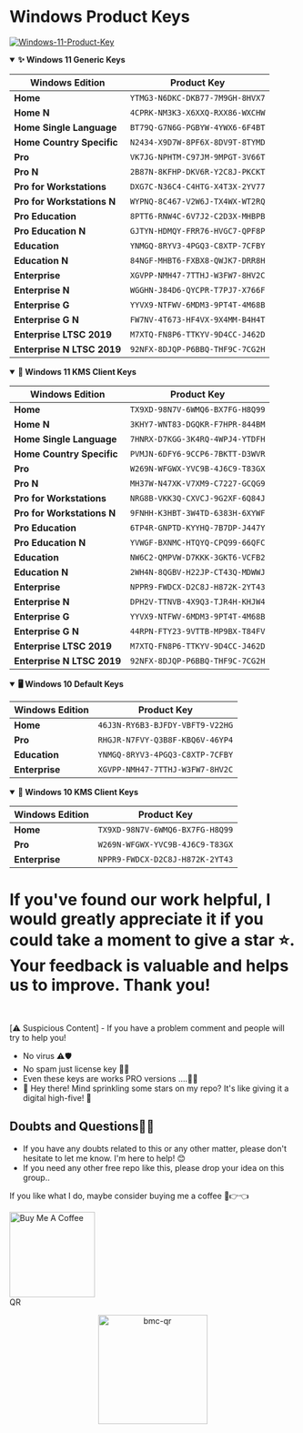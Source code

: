 # Windows Product Keys
<a href="https://ibb.co/TZ7fZ6s"><img src="https://i.ibb.co/pgM7gcS/Windows-11-Product-Key.jpg" alt="Windows-11-Product-Key" border="0"></a>
<details open>
<summary><b>✨ Windows 11 Generic Keys</b></summary>

| Windows Edition | Product Key |
|-----------------|-------------|
| **Home** | `YTMG3-N6DKC-DKB77-7M9GH-8HVX7` |
| **Home N** | `4CPRK-NM3K3-X6XXQ-RXX86-WXCHW` |
| **Home Single Language** | `BT79Q-G7N6G-PGBYW-4YWX6-6F4BT` |
| **Home Country Specific** | `N2434-X9D7W-8PF6X-8DV9T-8TYMD` |
| **Pro** | `VK7JG-NPHTM-C97JM-9MPGT-3V66T` |
| **Pro N** | `2B87N-8KFHP-DKV6R-Y2C8J-PKCKT` |
| **Pro for Workstations** | `DXG7C-N36C4-C4HTG-X4T3X-2YV77` |
| **Pro for Workstations N** | `WYPNQ-8C467-V2W6J-TX4WX-WT2RQ` |
| **Pro Education** | `8PTT6-RNW4C-6V7J2-C2D3X-MHBPB` |
| **Pro Education N** | `GJTYN-HDMQY-FRR76-HVGC7-QPF8P` |
| **Education** | `YNMGQ-8RYV3-4PGQ3-C8XTP-7CFBY` |
| **Education N** | `84NGF-MHBT6-FXBX8-QWJK7-DRR8H` |
| **Enterprise** | `XGVPP-NMH47-7TTHJ-W3FW7-8HV2C` |
| **Enterprise N** | `WGGHN-J84D6-QYCPR-T7PJ7-X766F` |
| **Enterprise G** | `YYVX9-NTFWV-6MDM3-9PT4T-4M68B` |
| **Enterprise G N** | `FW7NV-4T673-HF4VX-9X4MM-B4H4T` |
| **Enterprise LTSC 2019** | `M7XTQ-FN8P6-TTKYV-9D4CC-J462D` |
| **Enterprise N LTSC 2019** | `92NFX-8DJQP-P6BBQ-THF9C-7CG2H` |

</details>

<details open>
<summary><b>🔑 Windows 11 KMS Client Keys</b></summary>

| Windows Edition | Product Key |
|-----------------|-------------|
| **Home** | `TX9XD-98N7V-6WMQ6-BX7FG-H8Q99` |
| **Home N** | `3KHY7-WNT83-DGQKR-F7HPR-844BM` |
| **Home Single Language** | `7HNRX-D7KGG-3K4RQ-4WPJ4-YTDFH` |
| **Home Country Specific** | `PVMJN-6DFY6-9CCP6-7BKTT-D3WVR` |
| **Pro** | `W269N-WFGWX-YVC9B-4J6C9-T83GX` |
| **Pro N** | `MH37W-N47XK-V7XM9-C7227-GCQG9` |
| **Pro for Workstations** | `NRG8B-VKK3Q-CXVCJ-9G2XF-6Q84J` |
| **Pro for Workstations N** | `9FNHH-K3HBT-3W4TD-6383H-6XYWF` |
| **Pro Education** | `6TP4R-GNPTD-KYYHQ-7B7DP-J447Y` |
| **Pro Education N** | `YVWGF-BXNMC-HTQYQ-CPQ99-66QFC` |
| **Education** | `NW6C2-QMPVW-D7KKK-3GKT6-VCFB2` |
| **Education N** | `2WH4N-8QGBV-H22JP-CT43Q-MDWWJ` |
| **Enterprise** | `NPPR9-FWDCX-D2C8J-H872K-2YT43` |
| **Enterprise N** | `DPH2V-TTNVB-4X9Q3-TJR4H-KHJW4` |
| **Enterprise G** | `YYVX9-NTFWV-6MDM3-9PT4T-4M68B` |
| **Enterprise G N** | `44RPN-FTY23-9VTTB-MP9BX-T84FV` |
| **Enterprise LTSC 2019** | `M7XTQ-FN8P6-TTKYV-9D4CC-J462D` |
| **Enterprise N LTSC 2019** | `92NFX-8DJQP-P6BBQ-THF9C-7CG2H` |

</details>

<details open>
<summary><b>🖥️ Windows 10 Default Keys</b></summary>

| Windows Edition | Product Key |
|-----------------|-------------|
| **Home** | `46J3N-RY6B3-BJFDY-VBFT9-V22HG` |
| **Pro** | `RHGJR-N7FVY-Q3B8F-KBQ6V-46YP4` |
| **Education** | `YNMGQ-8RYV3-4PGQ3-C8XTP-7CFBY` |
| **Enterprise** | `XGVPP-NMH47-7TTHJ-W3FW7-8HV2C` |

</details>

<details open>
<summary><b>🔐 Windows 10 KMS Client Keys</b></summary>

| Windows Edition | Product Key |
|-----------------|-------------|
| **Home** | `TX9XD-98N7V-6WMQ6-BX7FG-H8Q99` |
| **Pro** | `W269N-WFGWX-YVC9B-4J6C9-T83GX` |
| **Enterprise** | `NPPR9-FWDCX-D2C8J-H872K-2YT43` |

</details>

  
# If you've found our work helpful, I would greatly appreciate it if you could take a moment to give a star ⭐. Your feedback is valuable and helps us to improve. Thank you!
<!-- 
<style>
  table {
    width: 100%;
    border-collapse: collapse;
    margin: 1em 0;
    box-shadow: 0 0 10px rgba(0,0,0,0.1);
  }
  th {
    background-color: #2c3e50;
    color: white;
    padding: 12px;
    text-align: left;
  }
  tr:nth-child(even) {
    background-color: #f8f9fa;
  }
  tr:hover {
    background-color: #e9ecef;
  }
  td {
    padding: 10px;
    border-bottom: 1px solid #ddd;
  }
  code {
    background: #f1f1f1;
    padding: 2px 5px;
    border-radius: 3px;
    font-family: monospace;
  }
  summary {
    cursor: pointer;
    padding: 10px;
    background: linear-gradient(90deg, #6a11cb 0%, #2575fc 100%);
    color: white;
    border-radius: 5px;
    margin: 10px 0;
    font-weight: bold;
  }
</style>
-->
<br>

[⚠️ Suspicious Content] - If you have a problem comment and people will try to help you!
- No virus ⚠🛡
- No spam just license key 🔐🔑
- Even these keys are works PRO versions ....🎊✨
- 🌟 Hey there! Mind sprinkling some stars on my repo? It's like giving it a digital high-five! 🚀


## Doubts and Questions🙆‍♂️

 - If you have any doubts related to this or any other matter, please don't hesitate to let me know. I'm here to help! 😊
 - If you need any other free repo like this, please drop your idea on this group..

<!-- Support Me --> 


If you like what I do, maybe consider buying me a coffee 🥺👉👈

<a href="coff.ee/SABBIRIMON" target="_blank"><img src="https://cdn.buymeacoffee.com/buttons/v2/default-red.png" alt="Buy Me A Coffee" width="150" ></a>
<br>
QR
<br>
<p align="center">
  <a href="https://ibb.co/svJn3dDT">
    <img src="https://i.ibb.co/svJn3dDT/bmc-qr.png" alt="bmc-qr" width="192" height="192" style="border:0;" />
  </a>
</p>
